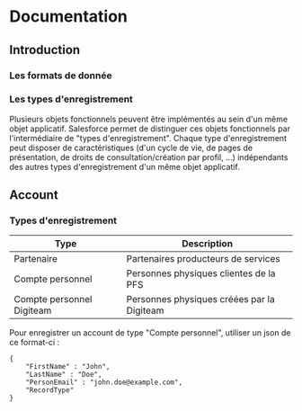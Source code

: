 # Documentation

## Introduction

### Les formats de donnée



### Les types d'enregistrement

Plusieurs objets fonctionnels peuvent être implémentés au sein d'un même objet applicatif. Salesforce permet de distinguer ces objets fonctionnels par l'intermédiaire de "types d'enregistrement". Chaque type d'enregistrement peut disposer de caractéristiques (d'un cycle de vie, de pages de présentation, de droits de consultation/création par profil, ...) indépendants des autres types d'enregistrement d'un même objet applicatif.

## Account

### Types d'enregistrement

|Type| Description |
|--|--|
| Partenaire | Partenaires producteurs de services |
| Compte personnel | Personnes physiques clientes de la PFS |
| Compte personnel Digiteam | Personnes physiques créées par la Digiteam |

Pour enregistrer un account de type "Compte personnel", utiliser un json de ce format-ci :

    {
	    "FirstName" : "John",
	    "LastName" : "Doe",
	    "PersonEmail" : "john.doe@example.com",
	    "RecordType"
    }

<!--stackedit_data:
eyJoaXN0b3J5IjpbLTE1ODIxMDk1NTUsLTE5MjM1OTEyMTQsNT
QxNzA0NDgsLTE5MjM1OTEyMTQsMTk0MjA1NzMwNl19
-->